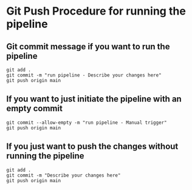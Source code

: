 # Git Push Procedure for running the pipeline
## Git commit message if you want to run the pipeline
~~~ 
git add .
git commit -m "run pipeline - Describe your changes here"
git push origin main
~~~

## If you want to just initiate the pipeline with an empty commit
~~~
git commit --allow-empty -m "run pipeline - Manual trigger"
git push origin main
~~~

## If you just want to push the changes without running the pipeline
~~~ 
git add .
git commit -m "Describe your changes here"
git push origin main
~~~
